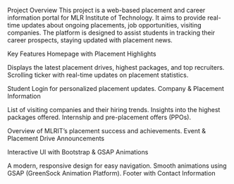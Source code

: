 Project Overview
This project is a web-based placement and career information portal for MLR Institute of Technology.
It aims to provide real-time updates about ongoing placements, job opportunities, visiting companies. 
The platform is designed to assist students in tracking their career prospects, staying updated with placement news.

Key Features
Homepage with Placement Highlights

Displays the latest placement drives, highest packages, and top recruiters.
Scrolling ticker with real-time updates on placement statistics.

Student Login for personalized placement updates.
Company & Placement Information

List of visiting companies and their hiring trends.
Insights into the highest packages offered.
Internship and pre-placement offers (PPOs).

Overview of MLRIT’s placement success and achievements.
Event & Placement Drive Announcements

Interactive UI with Bootstrap & GSAP Animations

A modern, responsive design for easy navigation.
Smooth animations using GSAP (GreenSock Animation Platform).
Footer with Contact Information

